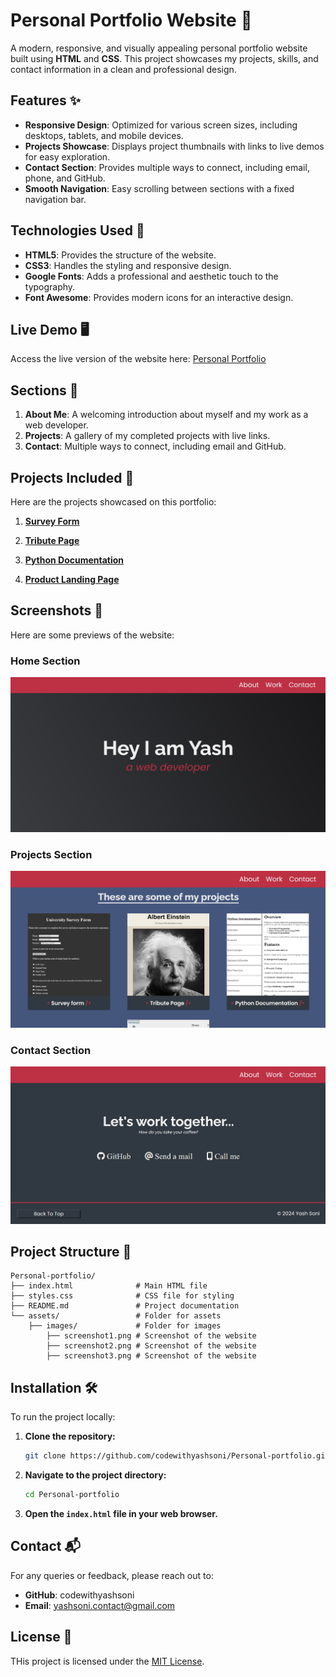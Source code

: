 # Personal Portfolio Website 🌟

A modern, responsive, and visually appealing personal portfolio website built using **HTML** and **CSS**. This project showcases my projects, skills, and contact information in a clean and professional design.

## Features ✨

- **Responsive Design**: Optimized for various screen sizes, including desktops, tablets, and mobile devices.
- **Projects Showcase**: Displays project thumbnails with links to live demos for easy exploration.
- **Contact Section**: Provides multiple ways to connect, including email, phone, and GitHub.
- **Smooth Navigation**: Easy scrolling between sections with a fixed navigation bar.

## Technologies Used 🔧

- **HTML5**: Provides the structure of the website.  
- **CSS3**: Handles the styling and responsive design.  
- **Google Fonts**: Adds a professional and aesthetic touch to the typography.  
- **Font Awesome**: Provides modern icons for an interactive design.

## Live Demo 🖥️

Access the live version of the website here: [Personal Portfolio](https://codewithyashsoni.github.io/Personal-portfolio/)

## Sections 📌

1. **About Me**: A welcoming introduction about myself and my work as a web developer.
2. **Projects**: A gallery of my completed projects with live links.
3. **Contact**: Multiple ways to connect, including email and GitHub.

## Projects Included 🚀

Here are the projects showcased on this portfolio:
1. **[Survey Form](https://codewithyashsoni.github.io/Survey-form/)**  

2. **[Tribute Page](https://codewithyashsoni.github.io/Tribute-page/)**  

3. **[Python Documentation](https://codewithyashsoni.github.io/Python-documentation/)**  

4. **[Product Landing Page](https://codewithyashsoni.github.io/Product-landing-page/)**  

## Screenshots 📸

Here are some previews of the website:

### Home Section

<img src="https://github.com/codewithyashsoni/Personal-portfolio/blob/180a5cd235fbb1820183c78983c01ace1c568874/assets/images/screenshot1.png" alt="First screenshot of webpage">

### Projects Section

<img src="https://github.com/codewithyashsoni/Personal-portfolio/blob/180a5cd235fbb1820183c78983c01ace1c568874/assets/images/screenshot2.png" alt="Second screenshot of webpage">

### Contact Section

<img src="https://github.com/codewithyashsoni/Personal-portfolio/blob/180a5cd235fbb1820183c78983c01ace1c568874/assets/images/screenshot3.png" alt="Third screenshot of webpage">

## Project Structure 📂

```
Personal-portfolio/
├── index.html              # Main HTML file
├── styles.css              # CSS file for styling
├── README.md               # Project documentation
└── assets/                 # Folder for assets
    ├── images/             # Folder for images
        ├── screenshot1.png # Screenshot of the website
        ├── screenshot2.png # Screenshot of the website
        ├── screenshot3.png # Screenshot of the website
```   

## Installation 🛠️

To run the project locally:

1. **Clone the repository:**

   ```bash
   git clone https://github.com/codewithyashsoni/Personal-portfolio.git
    ```

2. **Navigate to the project directory:**

    ```bash
    cd Personal-portfolio
    ```

3. **Open the <code>index.html</code> file in your web browser.**

## Contact 📬

For any queries or feedback, please reach out to:

- **GitHub**: codewithyashsoni
- **Email**: yashsoni.contact@gmail.com

## License 📄

THis project is licensed under the [MIT License](./LICENSE).
